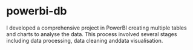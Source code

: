 # powerbi-db
I developed a comprehensive project in PowerBI creating multiple tables and charts to analyse the data. This process involved several stages including data processing, data cleaning anddata visualisation.
